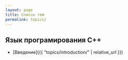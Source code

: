 ```yaml
---
layout: page
title: Список тем
permalink: topics/
---
```


## Язык програмирования C++

* [Введение]({{ "topics/introduction/" | relative_url }})
